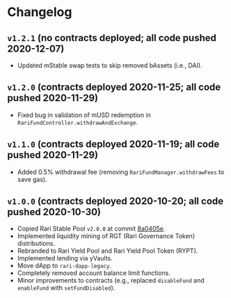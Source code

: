 # Changelog

## `v1.2.1` (no contracts deployed; all code pushed 2020-12-07)

* Updated mStable swap tests to skip removed bAssets (i.e., DAI).

## `v1.2.0` (contracts deployed 2020-11-25; all code pushed 2020-11-29)

* Fixed bug in validation of mUSD redemption in `RariFundController.withdrawAndExchange`.

## `v1.1.0` (contracts deployed 2020-11-19; all code pushed 2020-11-29)

* Added 0.5% withdrawal fee (removing `RariFundManager.withdrawFees` to save gas).

## `v1.0.0` (contracts deployed 2020-10-20; all code pushed 2020-10-30)

* Copied Rari Stable Pool `v2.0.0` at commit [8a0405e](https://github.com/Rari-Capital/rari-stable-pool-contracts/commit/8a0405e8dacf908c79b3fe2999c153f81fbb5108).
* Implemented liquidity mining of RGT (Rari Governance Token) distributions.
* Rebranded to Rari Yield Pool and Rari Yield Pool Token (RYPT).
* Implemented lending via yVaults.
* Move dApp to `rari-dapp-legacy`. 
* Completely removed account balance limit functions.
* Minor improvements to contracts (e.g., replaced `disableFund` and `enableFund` with `setFundDisabled`).
